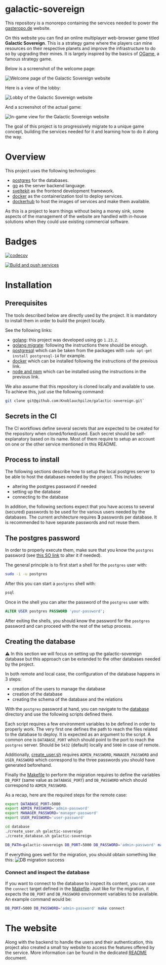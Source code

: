 # galactic-sovereign

This repository is a monorepo containing the services needed to power the [gasteropo.de](https://gasteropo.de) website.

On this website you can find an online multiplayer web-browser game titled **Galactic Sovereign**. This is a strategy game where the players can mine resources on their respective planets and improve the infrastructure to do so by upgrading their mines. It is largely inspired by the basics of [OGame](https://en.wikipedia.org/wiki/OGame), a famous strategy game.

Below is a screenshot of the welcome page:

![Welcome page of the Galactic Sovereign website](resources/galactic-sovereign-welcome-page.png)

Here is a view of the lobby:

![Lobby of the Galactic Sovereign website](resources/galactic-sovereign-lobby.png)

And a screenshot of the actual game:

![In-game view for the Galactic Sovereign website](resources/galactic-sovereign-game-view.png)

The goal of this project is to progressively migrate to a unique game concept, building the services needed for it and learning how to do it along the way.

# Overview

This project uses the following technologies:

- [postgres](https://www.postgresql.org/) for the databases.
- [go](https://go.dev/) as the server backend language.
- [sveltekit](https://kit.svelte.dev/) as the frontend development framework.
- [docker](https://www.docker.com/) as the containerization tool to deploy services.
- [dockerhub](https://hub.docker.com/) to host the images of services and make them available.

As this is a project to learn things without being a money sink, some aspects of the management of the website are handled with in-house solutions when they could use existing commercial software.

# Badges

[![codecov](https://codecov.io/gh/Knoblauchpilze/galactic-sovereign/branch/master/badge.svg?token=WNLIZF0FBL)](https://codecov.io/gh/Knoblauchpilze/galactic-sovereign)

[![Build and push services](https://github.com/KnoblauchPilze/galactic-sovereign/actions/workflows/build-and-push.yml/badge.svg)](https://github.com/KnoblauchPilze/galactic-sovereign/actions/workflows/build-and-push.yml)

# Installation

## Prerequisites

The tools described below are directly used by the project. It is mandatory to install them in order to build the project locally.

See the following links:

- [golang](https://go.dev/doc/install): this project was developed using go `1.23.2`.
- [golang migrate](https://github.com/golang-migrate/migrate/blob/master/cmd/migrate/README.md): following the instructions there should be enough.
- [postgresql](https://www.postgresql.org/) which can be taken from the packages with `sudo apt-get install postgresql-14` for example.
- [docker](https://docs.docker.com/engine/install/ubuntu/#install-using-the-repository) which can be installed following the instructions of the previous link.
- [node and npm](https://nodejs.org/en/download/package-manager) which can be installed using the instructions in the previous link.

We also assume that this repository is cloned locally and available to use. To achieve this, just use the following command:

```bash
git clone git@github.com:Knoblauchpilze/galactic-sovereign.git`
```

## Secrets in the CI

The CI workflows define several secrets that are expected to be created for the repository when cloned/forked/used. Each secret should be self-explanatory based on its name. Most of them require to setup an account on one or the other service mentioned in this README.

## Process to install

The following sections describe how to setup the local postgres server to be able to host the databases needed by the project. This includes:

- altering the postgres password if needed
- setting up the database
- connecting to the database

In addition, the following sections expect that you have access to several (secured) passwords to be used for the various users needed by the databases. The current architecture requires **3** passwords per database. It is recommended to have separate passwords and not reuse them.

## The postgres password

In order to properly execute them, make sure that you know the `postgres` password (see [this SO link](https://stackoverflow.com/questions/27107557/what-is-the-default-password-for-postgres) to alter it if needed).

The general principle is to first start a shell for the `postgres` user with:

```bash
sudo -i -u postgres
```

After this you can start a `postgres` shell with:

```bash
psql
```

Once in the shell you can alter the password of the `postgres` user with:

```sql
ALTER USER postgres PASSWORD 'your-password';
```

After exiting the shells, you should know the password for the `postgres` password and can proceed with the rest of the setup process.

## Creating the database

⚠️ In this section we will focus on setting up the galactic-sovereign database but this approach can be extended to the other databases needed by the project.

In both remote and local case, the configuration of the database happens in 3 steps:

- creation of the users to manage the database
- creation of the database
- creating the schema of the database and the relations

With the `postgres` password at hand, you can navigate to the [database](database) directory and use the following scripts defined there.

Each script requires a few environment variables to be defined in order to properly work. The very first one defines the path to reach the files related to the database to deploy. It is expected as an argument to the script. A common one is `DATABASE_PORT` which should point to the port to reach the `postgres` server. Should be `5432` (default) locally and `5000` in case of remote.

Additionally, [create_user.sh](database/create_user.sh) requires `ADMIN_PASSWORD`, `MANAGER_PASSWORD` and `USER_PASSWORD` which correspond to the three passwords you should have generated beforehand.

Finally the [Makefile](database/Makefile) to perform the migration requires to define the variables `DB_PORT` (same value as `DATABASE_PORT`) and `DB_PASSWORD` which should correspond to `ADMIN_PASSWORD`.

As a recap, here are the required steps for the remote case:

```bash
export DATABASE_PORT=5000
export ADMIN_PASSWORD='admin-password'
export MANAGER_PASSWORD='manager-password'
export USER_PASSWORD='user-password'

cd database
./create_user.sh galactic-sovereign
./create_database.sh galactic-sovereign

DB_PATH=galactic-sovereign DB_PORT=5000 DB_PASSWORD='admin-password' make migrate
```

If everything goes well for the migration, you should obtain something like this:
![DB migration success](resources/db-migration-success.png)

### Connect and inspect the database

If you want to connect to the database to inspect its content, you can use the `connect` target defined in the [Makefile](database/Makefile). Just like for the migration, it expects the `DB_PORT` and `DB_PASSWORD` environment variables to be available. An example command would be:

```bash
DB_PORT=5000 DB_PASSWORD='admin-password' make connect
```

# The website

Along with the backend to handle the users and their authentication, this project also created a small toy website to access the features offered by the service. More information can be found in the dedicated [README](frontend/README.md) document.
